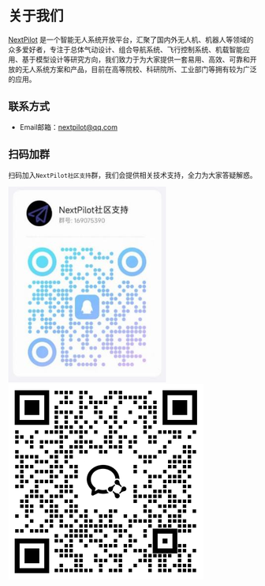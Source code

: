 # 关于我们

[NextPilot](https://github.com/nextpilot) 是一个智能无人系统开放平台，汇聚了国内外无人机、机器人等领域的众多爱好者，专注于总体气动设计、组合导航系统、飞行控制系统、机载智能应用、基于模型设计等研究方向，我们致力于为大家提供一套易用、高效、可靠和开放的无人系统方案和产品，目前在高等院校、科研院所、工业部门等拥有较为广泛的应用。

## 联系方式

- Email邮箱：<nextpilot@qq.com>

## 扫码加群

扫码加入`NextPilot社区支持`群，我们会提供相关技术支持，全力为大家答疑解惑。

![](../community/add-qq-group.jpg)  ![](../community/add-weixin-group.png)
